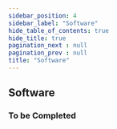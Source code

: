 ```yaml
---
sidebar_position: 4
sidebar_label: "Software"
hide_table_of_contents: true
hide_title: true
pagination_next : null
pagination_prev : null
title: "Software"
---
```


## Software

### To be Completed
